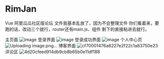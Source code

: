 # RimJan
Vue 阿里瓜瓜社区版论坛
文件我基本乱放了，因为不会整理文件
你们看着来，要跑的话，改动三个就行，router还有main.js、组件
剩下的直接粘进去就行。


 
主页面
![image](https://user-images.githubusercontent.com/87056705/206606431-0157f28c-64e1-441c-9da4-1dfb4dd67d79.png)
登录界面
![image](https://user-images.githubusercontent.com/87056705/206606461-68ce2a56-903b-4d53-ab1c-bb556b9d9255.png)
登录成功界面
![image](https://user-images.githubusercontent.com/87056705/206606504-f407ec54-4d4b-4369-8dd7-e0ad89a22bf4.png)
个人中心页
![Uploading image.png…]()
博客界面
![cf70001476a8227e2f22c1a83750e23](https://user-images.githubusercontent.com/87056705/206606387-b85bad4c-f88c-4a97-805e-2c1595e5342d.png)
评论区
![4d20cfeed914db9cb8b65b0e11df188](https://user-images.githubusercontent.com/87056705/206606277-17d8cf86-e7af-496d-b610-36427789b630.png)





